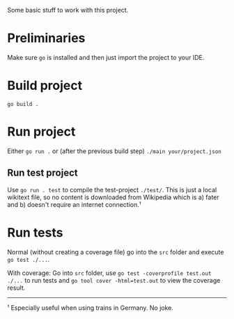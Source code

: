 Some basic stuff to work with this project.

# Preliminaries

Make sure `go` is installed and then just import the project to your IDE.

# Build project

`go build .`

# Run project

Either `go run .` or (after the previous build step) `./main your/project.json`

## Run test project

Use `go run . test` to compile the test-project `./test/`.
This is just a local wikitext file, so no content is downloaded from Wikipedia which is a) fater and b) doesn't require an internet connection.¹

# Run tests

Normal (without creating a coverage file) go into the `src` folder and execute `go test ./...`.

With coverage: Go into `src` folder, use `go test -coverprofile test.out ./...` to run tests and `go tool cover -html=test.out` to view the coverage result.

---
¹ Especially useful when using trains in Germany. No joke.